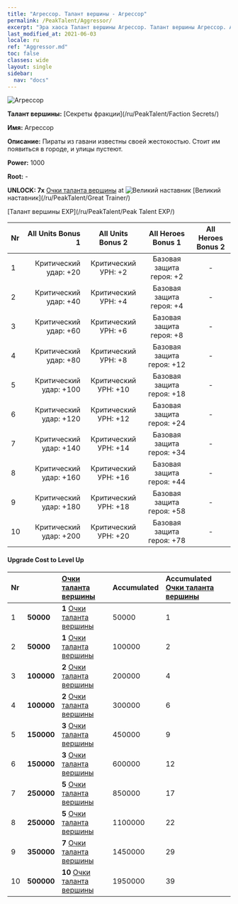 ```yaml
---
title: "Агрессор. Талант вершины - Агрессор"
permalink: /PeakTalent/Aggressor/
excerpt: "Эра хаоса Талант вершины Агрессор. Талант вершины Агрессор. Агрессор"
last_modified_at: 2021-06-03
locale: ru
ref: "Aggressor.md"
toc: false
classes: wide
layout: single
sidebar:
  nav: "docs"
---
```


  ![Агрессор](/images/pt/talent_3004.png)

  **Талант вершины:** [Секреты фракции](/ru/PeakTalent/Faction Secrets/)

  **Имя:** Агрессор

  **Описание:** Пираты из гавани известны своей жестокостью. Стоит им появиться в городе, и улицы пустеют.

  **Power:** 1000

  **Root:** -

  **UNLOCK: 7x** [Очки таланта вершины](/ItemsRU/con_934/) at ![Великий наставник](/images/pt/talent_3001.png) [Великий наставник](/ru/PeakTalent/Great Trainer/)

  [Талант вершины EXP](/ru/PeakTalent/Peak Talent EXP/)

  | Nr | All Units Bonus 1 | All Units Bonus 2 | All Heroes Bonus 1 | All Heroes Bonus 2 |
  |:---|--------------:|:-------------:|:-------------:|:-------------:|
  | 1 | Критический удар: +20 | Критический УРН: +2 | Базовая защита героя: +2 | - |
  | 2 | Критический удар: +40 | Критический УРН: +4 | Базовая защита героя: +4 | - |
  | 3 | Критический удар: +60 | Критический УРН: +6 | Базовая защита героя: +8 | - |
  | 4 | Критический удар: +80 | Критический УРН: +8 | Базовая защита героя: +12 | - |
  | 5 | Критический удар: +100 | Критический УРН: +10 | Базовая защита героя: +18 | - |
  | 6 | Критический удар: +120 | Критический УРН: +12 | Базовая защита героя: +24 | - |
  | 7 | Критический удар: +140 | Критический УРН: +14 | Базовая защита героя: +34 | - |
  | 8 | Критический удар: +160 | Критический УРН: +16 | Базовая защита героя: +44 | - |
  | 9 | Критический удар: +180 | Критический УРН: +18 | Базовая защита героя: +58 | - |
  | 10 | Критический удар: +200 | Критический УРН: +20 | Базовая защита героя: +78 | - |


#### Upgrade Cost to Level Up

  | Nr | <i class="fas fa-coins"/> | [Очки таланта вершины](/ItemsRU/con_934/) | Accumulated <i class="fas fa-coins"/> | Accumulated [Очки таланта вершины](/ItemsRU/con_934/) |
  |:---|:--------------|:-------------|:-------------|:-------------|
  | 1 | **50000** | **1** [Очки таланта вершины](/ItemsRU/con_934/) | 50000 | 1 |
  | 2 | **50000** | **1** [Очки таланта вершины](/ItemsRU/con_934/) | 100000 | 2 |
  | 3 | **100000** | **2** [Очки таланта вершины](/ItemsRU/con_934/) | 200000 | 4 |
  | 4 | **100000** | **2** [Очки таланта вершины](/ItemsRU/con_934/) | 300000 | 6 |
  | 5 | **150000** | **3** [Очки таланта вершины](/ItemsRU/con_934/) | 450000 | 9 |
  | 6 | **150000** | **3** [Очки таланта вершины](/ItemsRU/con_934/) | 600000 | 12 |
  | 7 | **250000** | **5** [Очки таланта вершины](/ItemsRU/con_934/) | 850000 | 17 |
  | 8 | **250000** | **5** [Очки таланта вершины](/ItemsRU/con_934/) | 1100000 | 22 |
  | 9 | **350000** | **7** [Очки таланта вершины](/ItemsRU/con_934/) | 1450000 | 29 |
  | 10 | **500000** | **10** [Очки таланта вершины](/ItemsRU/con_934/) | 1950000 | 39 |
